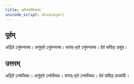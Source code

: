 ```yaml
---
title: अग्निपरिषेचनम्
unicode_script: devanagari
---
```


## पूर्वम्
अदि॒ते ऽनु॑मन्यस्व। अनु॑म॒ते ऽनु॑मन्यस्व। सर॑स्-व॒ते ऽनु॑मन्यस्व। देव॑ सवितः॒ प्रसु॑व। 

## उत्तरम्
अदि॒ते ऽन्व॑मँस्थाः। अनु॑म॒ते ऽन्व॑मँस्थाः। सर॑स्-व॒ते ऽन्व॑मँस्थाः। देव॑ सवितः॒ प्रासा॑वीः। 
